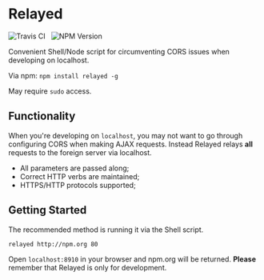 Relayed
=======

<img src="https://travis-ci.org/Wildhoney/Relayed.png?branch=master" alt="Travis CI" />
&nbsp;
<img src="https://badge.fury.io/js/relayed.png" alt="NPM Version" />

Convenient Shell/Node script for circumventing CORS issues when developing on localhost.

Via npm: `npm install relayed -g`

May require `sudo` access.

Functionality
-------

When you're developing on `localhost`, you may not want to go through configuring CORS when making AJAX requests. Instead Relayed relays **all** requests to the foreign server via localhost.

* All parameters are passed along;
* Correct HTTP verbs are maintained;
* HTTPS/HTTP protocols supported;

Getting Started
-------

The recommended method is running it via the Shell script.

```
relayed http://npm.org 80
```

Open `localhost:8910` in your browser and npm.org will be returned. **Please** remember that Relayed is only for development.